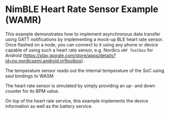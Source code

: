 NimBLE Heart Rate Sensor Example (WAMR)
=======================================
This example demonstrates how to implement asynchronous data transfer using GATT
notifications by implementing a mock-up BLE heart rate sensor. Once flashed on
a node, you can connect to it using any phone or device capable of using such a
heart rate sensor, e.g. Nordics `nRF Toolbox` for Android
(https://play.google.com/store/apps/details?id=no.nordicsemi.android.nrftoolbox).

The temperature sensor reads out the internal temperature of the SoC using saul
bindings to WASM

The heart rate sensor is simulated by simply providing an up- and down counter
for its BPM value.

On top of the heart rate service, this example implements the device information
as well as the battery service.
